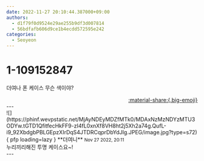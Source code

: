```yaml
---
date: 2022-11-27 20:10:44.387000+09:00
authors:
  - d1f79f0d9524e29ae255b9df3d007814
  - 56bdfafb606d9ce1b4ecdd572595e242
categories:
  - Seoyeon
---
```


# 1-109152847

<div class="post-container" markdown="1">
<div class="content-container md-sidebar__scrollwrap" markdown="1">

더여나 폰 케이스 무슨 색이야?

</div>
</div>

<div style="text-align: right;" markdown="1">
<a href="https://weverse.io/fromis9/fanpost/1-109152847" style="text-align: right;">:material-share:{.big-emoji}</a>
</div>
---

<div class="comments-container md-sidebar__scrollwrap" markdown="1">
<div class="comment" markdown="1">
<div class='id-container' markdown="1">
![](https://phinf.wevpstatic.net/MjAyNDEyMDZfMTk0/MDAxNzMzNDYzMTU3ODYw.tGTD1QfitfecHkFF9-zI4fL0xnXf8VH8ht2j5Xh2a74g.QufL-i9_92XbdgbPBLGEpzXIrDqS4JTDRCqprDbYdJIg.JPEG/image.jpg?type=s72){ pfp loading=lazy }
**<span class="artist">더여니</span>** <small>Nov 27 2022, 20:11</small><br>
</div>
<div class='comment-body' markdown="1">
누리끼리해진 투명 케이스요~!
</div>
</div>
</div>
---

